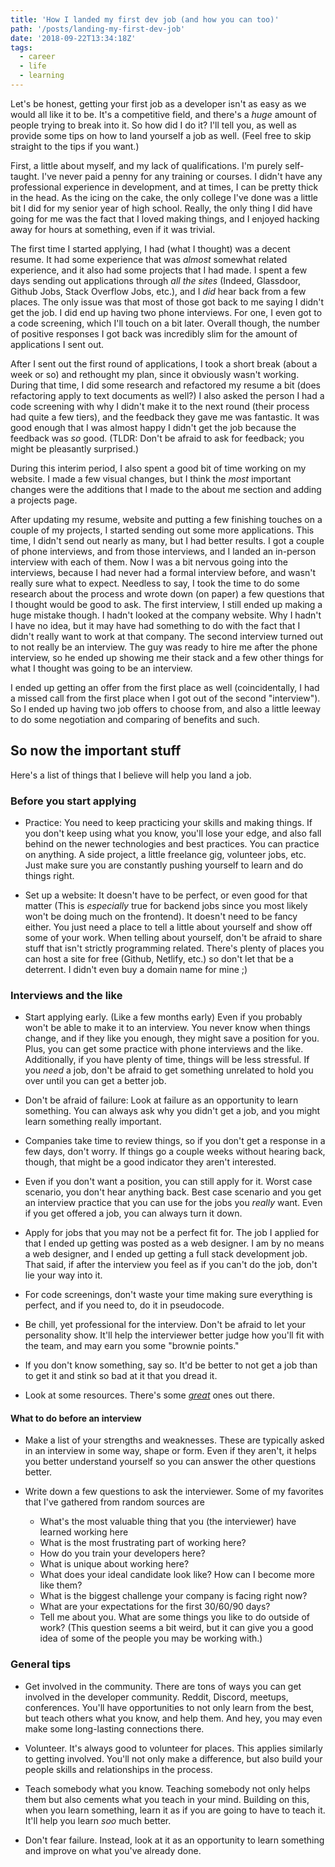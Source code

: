 ```yaml
---
title: 'How I landed my first dev job (and how you can too)'
path: '/posts/landing-my-first-dev-job'
date: '2018-09-22T13:34:18Z'
tags:
  - career
  - life
  - learning
---
```


Let's be honest, getting your first job as a developer isn't as easy as we would all like it to be. It's a competitive field, and there's a _huge_ amount of people trying to break into it. So how did I do it? I'll tell you, as well as provide some tips on how to land yourself a job as well. (Feel free to skip straight to the tips if you want.)

First, a little about myself, and my lack of qualifications. I'm purely self-taught. I've never paid a penny for any training or courses. I didn't have any professional experience in development, and at times, I can be pretty thick in the head. As the icing on the cake, the only college I've done was a little bit I did for my senior year of high school. Really, the only thing I did have going for me was the fact that I loved making things, and I enjoyed hacking away for hours at something, even if it was trivial.

The first time I started applying, I had (what I thought) was a decent resume. It had some experience that was _almost_ somewhat related experience, and it also had some projects that I had made. I spent a few days sending out applications through _all the sites_ (Indeed, Glassdoor, Github Jobs, Stack Overflow Jobs, etc.), and I _did_ hear back from a few places. The only issue was that most of those got back to me saying I didn't get the job. I did end up having two phone interviews. For one, I even got to a code screening, which I'll touch on a bit later. Overall though, the number of positive responses I got back was incredibly slim for the amount of applications I sent out.

After I sent out the first round of applications, I took a short break (about a week or so) and rethought my plan, since it obviously wasn't working. During that time, I did some research and refactored my resume a bit (does refactoring apply to text documents as well?) I also asked the person I had a code screening with why I didn't make it to the next round (their process had quite a few tiers), and the feedback they gave me was fantastic. It was good enough that I was almost happy I didn't get the job because the feedback was _so_ good. (TLDR: Don't be afraid to ask for feedback; you might be pleasantly surprised.)

During this interim period, I also spent a good bit of time working on my website. I made a few visual changes, but I think the _most_ important changes were the additions that I made to the about me section and adding a projects page.

After updating my resume, website and putting a few finishing touches on a couple of my projects, I started sending out some more applications. This time, I didn't send out nearly as many, but I had better results. I got a couple of phone interviews, and from those interviews, and I landed an in-person interview with each of them. Now I was a bit nervous going into the interviews, because I had never had a formal interview before, and wasn't really sure what to expect. Needless to say, I took the time to do some research about the process and wrote down (on paper) a few questions that I thought would be good to ask. The first interview, I still ended up making a huge mistake though. I hadn't looked at the company website. Why I hadn't I have no idea, but it may have had something to do with the fact that I didn't really want to work at that company. The second interview turned out to not really be an interview. The guy was ready to hire me after the phone interview, so he ended up showing me their stack and a few other things for what I thought was going to be an interview.

I ended up getting an offer from the first place as well (coincidentally, I had a missed call from the first place when I got out of the second "interview"). So I ended up having two job offers to choose from, and also a little leeway to do some negotiation and comparing of benefits and such.

## So now the important stuff

Here's a list of things that I believe will help you land a job.

### Before you start applying

- Practice: You need to keep practicing your skills and making things. If you don't keep using what you know, you'll lose your edge, and also fall behind on the newer technologies and best practices. You can practice on anything. A side project, a little freelance gig, volunteer jobs, etc. Just make sure you are constantly pushing yourself to learn and do things right.

- Set up a website: It doesn't have to be perfect, or even good for that matter (This is _especially_ true for backend jobs since you most likely won't be doing much on the frontend). It doesn't need to be fancy either. You just need a place to tell a little about yourself and show off some of your work. When telling about yourself, don't be afraid to share stuff that isn't strictly programming related. There's plenty of places you can host a site for free (Github, Netlify, etc.) so don't let that be a deterrent. I didn't even buy a domain name for mine ;)

### Interviews and the like

- Start applying early. (Like a few months early) Even if you probably won't be able to make it to an interview. You never know when things change, and if they like you enough, they might save a position for you. Plus, you can get some practice with phone interviews and the like. Additionally, if you have plenty of time, things will be less stressful. If you _need_ a job, don't be afraid to get something unrelated to hold you over until you can get a better job.

- Don't be afraid of failure: Look at failure as an opportunity to learn something. You can always ask why you didn't get a job, and you might learn something really important.

- Companies take time to review things, so if you don't get a response in a few days, don't worry. If things go a couple weeks without hearing back, though, that might be a good indicator they aren't interested.

- Even if you don't want a position, you can still apply for it. Worst case scenario, you don't hear anything back. Best case scenario and you get an interview practice that you can use for the jobs you _really_ want. Even if you get offered a job, you can always turn it down.

- Apply for jobs that you may not be a perfect fit for. The job I applied for that I ended up getting was posted as a web designer. I am by no means a web designer, and I ended up getting a full stack development job. That said, if after the interview you feel as if you can't do the job, don't lie your way into it.

- For code screenings, don't waste your time making sure everything is perfect, and if you need to, do it in pseudocode.

- Be chill, yet professional for the interview. Don't be afraid to let your personality show. It'll help the interviewer better judge how you'll fit with the team, and may earn you some "brownie points."

- If you don't know something, say so. It'd be better to not get a job than to get it and stink so bad at it that you dread it.

- Look at some resources. There's some _[great](https://github.com/yangshun/tech-interview-handbook)_ ones out there.

#### What to do before an interview

- Make a list of your strengths and weaknesses. These are typically asked in an interview in some way, shape or form. Even if they aren't, it helps you better understand yourself so you can answer the other questions better.

- Write down a few questions to ask the interviewer. Some of my favorites that I've gathered from random sources are
  - What's the most valuable thing that you (the interviewer) have learned working here
  - What is the most frustrating part of working here?
  - How do you train your developers here?
  - What is unique about working here?
  - What does your ideal candidate look like? How can I become more like them?
  - What is the biggest challenge your company is facing right now?
  - What are your expectations for the first 30/60/90 days?
  - Tell me about you. What are some things you like to do outside of work? (This question seems a bit weird, but it can give you a good idea of some of the people you may be working with.)

### General tips

- Get involved in the community. There are tons of ways you can get involved in the developer community. Reddit, Discord, meetups, conferences. You'll have opportunities to not only learn from the best, but teach others what you know, and help them. And hey, you may even make some long-lasting connections there.

- Volunteer. It's always good to volunteer for places. This applies similarly to getting involved. You'll not only make a difference, but also build your people skills and relationships in the process.

- Teach somebody what you know. Teaching somebody not only helps them but also cements what you teach in your mind. Building on this, when you learn something, learn it as if you are going to have to teach it. It'll help you learn _soo_ much better.

- Don't fear failure. Instead, look at it as an opportunity to learn something and improve on what you've already done.
